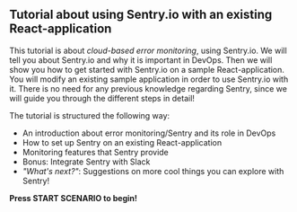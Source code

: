 ## Tutorial about using Sentry.io with an existing React-application ##

This tutorial is about *cloud-based error monitoring*, using Sentry.io. We will tell you about Sentry.io and why it is important in DevOps. Then we will show you how to get started with Sentry.io on a sample React-application. You will modify an existing sample  application in order to use Sentry.io with it. There is no need for any previous knowledge regarding Sentry, since we will guide you through the different steps in detail!

The tutorial is structured the following way: 

- An introduction about error monitoring/Sentry and its role in DevOps
- How to set up Sentry on an existing React-application
- Monitoring features that Sentry provide
- Bonus: Integrate Sentry with Slack
- *"What's next?"*: Suggestions on more cool things you can explore with Sentry!

**Press START SCENARIO to begin!**  


